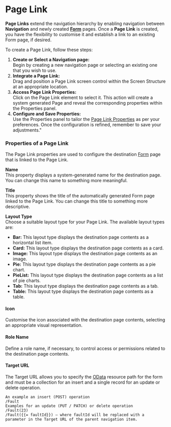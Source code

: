 # Page Link

**Page Links** extend the navigation hierarchy by enabling navigation between **Navigation** and newly created [**Form**](../form/) pages. Once a **Page Link** is created, you have the flexibility to customise it and establish a link to an existing Form page, if desired.

To create a Page Link, follow these steps:

1. **Create or Select a Navigation page:**\
   Begin by creating a new navigation page or selecting an existing one that you wish to use.
2. **Integrate a Page Link:**\
   Drag and position a Page Link screen control within the Screen Structure at an appropriate location.
3. **Access Page Link Properties:**\
   Click on the Page Link element to select it. This action will create a system generated Page and reveal the corresponding properties within the Properties panel.
4. **Configure and Save Properties:**\
   Use the Properties panel to tailor the [Page Link Properties](page-link.md#page-link-properties) as per your preferences. Once the configuration is refined, remember to save your adjustments."

### Properties of a Page Link

The Page Link properties are used to configure the destination [Form](../form/) page that is linked to the Page Link.

**Name**\
This property displays a system-generated name for the destination page. You can change this name to something more meaningful.

**Title**\
This property shows the title of the automatically generated Form page linked to the Page Link. You can change this title to something more descriptive.

**Layout Type**\
Choose a suitable layout type for your Page Link. The available layout types are:

* **Bar:** This layout type displays the destination page contents as a horizontal list item.
* **Card:** This layout type displays the destination page contents as a card.
* **Image:** This layout type displays the destination page contents as an image.
* **Pie:** This layout type displays the destination page contents as a pie chart.
* **PieList:** This layout type displays the destination page contents as a list of pie charts.
* **Tab:** This layout type displays the destination page contents as a tab.
* **Table:** This layout type displays the destination page contents as a table.

#### **Icon**

Customise the icon associated with the destination page contents, selecting an appropriate visual representation.

#### **Role Name**

Define a role name, if necessary, to control access or permissions related to the destination page contents.

#### **Target URL** &#x20;

The Target URL allows you to specify the [OData](../../../../reference-articles/odata.md) resource path for the form and must be a collection for an insert and a single record for an update or delete operation.

```
An example an insert (POST) operation
/Fault
Examples for an update (PUT / PATCH) or delete operation
/Fault(23)
/Fault({{= faultId}}) – where faultId will be replaced with a parameter in the Target URL of the parent navigation item.

```
